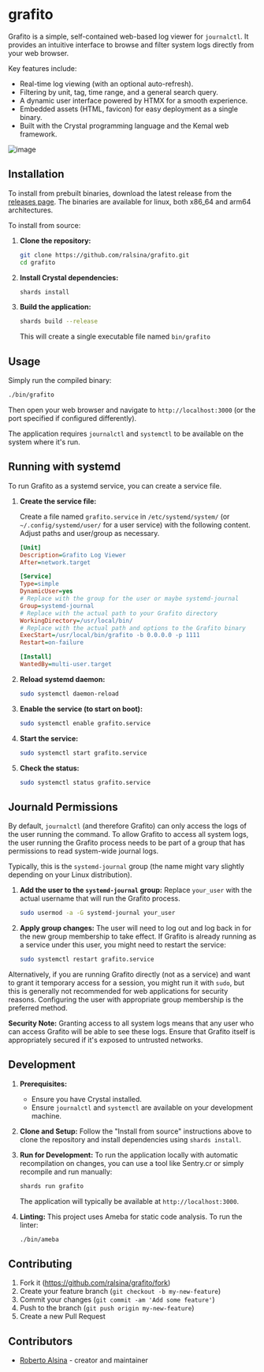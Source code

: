 # grafito

Grafito is a simple, self-contained web-based log viewer for `journalctl`.
It provides an intuitive interface to browse and filter system logs
directly from your web browser.

Key features include:

* Real-time log viewing (with an optional auto-refresh).
* Filtering by unit, tag, time range, and a general search query.
* A dynamic user interface powered by HTMX for a smooth experience.
* Embedded assets (HTML, favicon) for easy deployment as a single binary.
* Built with the Crystal programming language and the Kemal web framework.

![image](https://github.com/user-attachments/assets/c02eb73a-0928-4428-9662-4080d9b43d02)


## Installation

To install from prebuilt binaries, download the latest release from the
[releases page](github.com/ralsina/grafito/releases). The binaries are
available for linux, both x86_64 and arm64 architectures.

To install from source:

1. **Clone the repository:**

    ```bash
    git clone https://github.com/ralsina/grafito.git
    cd grafito
    ```

2. **Install Crystal dependencies:**

    ```bash
    shards install
    ```

3. **Build the application:**

    ```bash
    shards build --release
    ```

    This will create a single executable file named `bin/grafito`

## Usage

Simply run the compiled binary:

```bash
./bin/grafito
```

Then open your web browser and navigate to `http://localhost:3000`
(or the port specified if configured differently).

The application requires `journalctl` and `systemctl` to be
available on the system where it's run.

## Running with systemd

To run Grafito as a systemd service, you can create a service file.

1.  **Create the service file:**

    Create a file named `grafito.service` in `/etc/systemd/system/` (or `~/.config/systemd/user/` for a user service) with the following content. Adjust paths and user/group as necessary.

    ```ini
    [Unit]
    Description=Grafito Log Viewer
    After=network.target
    
    [Service]
    Type=simple
    DynamicUser=yes
    # Replace with the group for the user or maybe systemd-journal
    Group=systemd-journal
    # Replace with the actual path to your Grafito directory
    WorkingDirectory=/usr/local/bin/
    # Replace with the actual path and options to the Grafito binary
    ExecStart=/usr/local/bin/grafito -b 0.0.0.0 -p 1111
    Restart=on-failure
    
    [Install]
    WantedBy=multi-user.target
    ```

2. **Reload systemd daemon:**

   ```bash
   sudo systemctl daemon-reload
    ```

3. **Enable the service (to start on boot):**

   ```bash
   sudo systemctl enable grafito.service
   ```

4. **Start the service:**

   ```bash
   sudo systemctl start grafito.service
   ```

5. **Check the status:**

   ```bash
   sudo systemctl status grafito.service
   ```

## Journald Permissions

By default, `journalctl` (and therefore Grafito) can only access the logs of the user running the command. To allow Grafito to access all system logs, the user running the Grafito process needs to be part of a group that has permissions to read system-wide journal logs.

Typically, this is the `systemd-journal` group (the name might vary slightly depending on your Linux distribution).

1. **Add the user to the `systemd-journal` group:**
   Replace `your_user` with the actual username that will run the Grafito process.

   ```bash
   sudo usermod -a -G systemd-journal your_user
   ```

2. **Apply group changes:**
   The user will need to log out and log back in for the new group membership to take effect.
   If Grafito is already running as a service under this user, you might need to restart the
   service:

   ```bash
   sudo systemctl restart grafito.service
   ```

Alternatively, if you are running Grafito directly (not as a service) and want to grant
it temporary access for a session, you might run it with `sudo`, but this is generally
not recommended for web applications for security reasons. Configuring the user with
appropriate group membership is the preferred method.

**Security Note:** Granting access to all system logs means that any user who can access
Grafito will be able to see these logs. Ensure that Grafito itself is appropriately secured
if it's exposed to untrusted networks.

## Development

1. **Prerequisites:**
   * Ensure you have Crystal installed.
   * Ensure `journalctl` and `systemctl` are available on your development machine.

2. **Clone and Setup:**
   Follow the "Install from source" instructions above to clone the repository and
   install dependencies using `shards install`.

3. **Run for Development:**
   To run the application locally with automatic recompilation on changes, you can
   use a tool like Sentry.cr or simply recompile and run manually:

   ```bash
   shards run grafito
   ```

   The application will typically be available at `http://localhost:3000`.

4. **Linting:**
   This project uses Ameba for static code analysis. To run the linter:

   ```bash
   ./bin/ameba
   ```

## Contributing

1. Fork it (<https://github.com/ralsina/grafito/fork>)
2. Create your feature branch (`git checkout -b my-new-feature`)
3. Commit your changes (`git commit -am 'Add some feature'`)
4. Push to the branch (`git push origin my-new-feature`)
5. Create a new Pull Request

## Contributors

* [Roberto Alsina](https://github.com/ralsina) - creator and maintainer
